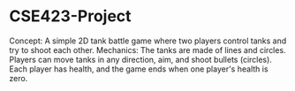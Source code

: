 # CSE423-Project
Concept: A simple 2D tank battle game where two players control tanks and try to shoot each other. Mechanics: The tanks are made of lines and circles. Players can move tanks in any direction, aim, and shoot bullets (circles). Each player has health, and the game ends when one player's health is zero.
